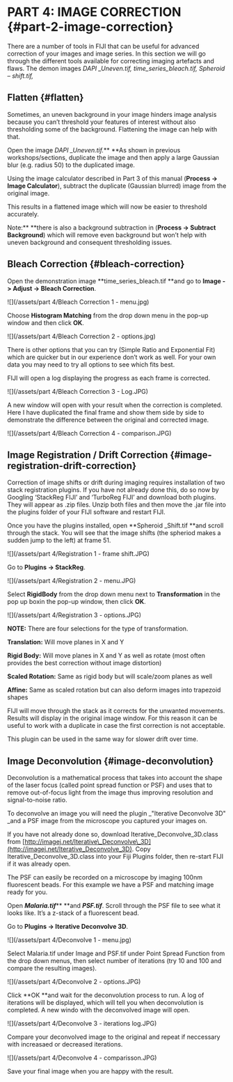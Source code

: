 # PART 4: IMAGE CORRECTION {#part-2-image-correction}

There are a number of tools in FIJI that can be useful for advanced correction of your images and image series. In this section we will go through the different tools available for correcting imaging artefacts and flaws. The demon images _DAPI \_Uneven.tif, time\_series\_bleach.tif, Spheroid – shift.tif,_

## Flatten {#flatten}

Sometimes, an uneven background in your image hinders image analysis because you can’t threshold your features of interest without also thresholding some of the background. Flattening the image can help with that.

Open the image _DAPI \_Uneven.tif._** **As shown in previous workshops/sections, duplicate the image and then apply a large Gaussian blur \(e.g. radius 50\) to the duplicated image.

Using the image calculator described in Part 3 of this manual \(**Process -&gt; Image Calculator**\), subtract the duplicate \(Gaussian blurred\) image from the original image.

This results in a flattened image which will now be easier to threshold accurately.

Note:** **there is also a background subtraction in \(**Process -&gt; Subtract Background**\) which will remove even background but won’t help with uneven background and consequent thresholding issues.

## Bleach Correction {#bleach-correction}

Open the demonstration image **time\_series\_bleach.tif **and go to **Image -&gt; Adjust -&gt; Bleach Correction**.

![](/assets/part 4/Bleach Correction 1 - menu.jpg)

Choose **Histogram Matching** from the drop down menu in the pop-up window and then click **OK**.

![](/assets/part 4/Bleach Correction 2 - options.jpg)

There is other options that you can try \(Simple Ratio and Exponential Fit\) which are quicker but in our experience don’t work as well. For your own data you may need to try all options to see which fits best.

FIJI will open a log displaying the progress as each frame is corrected.

![](/assets/part 4/Bleach Correction 3 - Log.JPG)

A new window will open with your result when the correction is completed. Here I have duplicated the final frame and show them side by side to demonstrate the difference between the original and corrected image.

![](/assets/part 4/Bleach Correction 4 - comparison.JPG)

## Image Registration / Drift Correction {#image-registration-drift-correction}

Correction of image shifts or drift during imaging requires installation of two stack registration plugins. If you have not already done this, do so now by Googling ‘StackReg FIJI’ and ‘TurboReg FIJI’ and download both plugins. They will appear as .zip files. Unzip both files and then move the .jar file into the plugins folder of your FIJI software and restart FIJI.

Once you have the plugins installed, open **Spheroid \_Shift.tif **and scroll through the stack. You will see that the image shifts \(the spheriod makes a sudden jump to the left\) at frame 51.

![](/assets/part 4/Registration 1 - frame shift.JPG)

Go to **Plugins -&gt; StackReg**.

![](/assets/part 4/Registration 2 - menu.JPG)

Select **RigidBody** from the drop down menu next to **Transformation** in the pop up boxin the pop-up window, then click **OK**.

![](/assets/part 4/Registration 3 - options.JPG)

**NOTE:** There are four selections for the type of transformation.

**Translation:** Will move planes in X and Y

**Rigid Body:** Will move planes in X and Y as well as rotate \(most often provides the best correction without image distortion\)

**Scaled Rotation:** Same as rigid body but will scale/zoom planes as well

**Affine:** Same as scaled rotation but can also deform images into trapezoid shapes

FIJI will move through the stack as it corrects for the unwanted movements. Results will display in the original image window. For this reason it can be useful to work with a duplicate in case the first correction is not acceptable.

This plugin can be used in the same way for slower drift over time.

## Image Deconvolution {#image-deconvolution}

Deconvolution is a mathematical process that takes into account the shape of the laser focus \(called point spread function or PSF\) and uses that to remove out-of-focus light from the image thus improving resolution and signal-to-noise ratio.

To deconvolve an image you will need the plugin \_"Iterative Deconvolve 3D" \_and a PSF image from the microscope you captured your images on.

If you have not already done so, download Iterative\_Deconvolve\_3D.class from [http://imagej.net/Iterative\_Deconvolve\_3D](http://imagej.net/Iterative_Deconvolve_3D). Copy Iterative\_Deconvolve\_3D.class into your Fiji Plugins folder, then re-start FIJI if it was already open.

The PSF can easily be recorded on a microscope by imaging 100nm fluorescent beads. For this example we have a PSF and matching image ready for you.

Open _**Malaria.tif**_** **and _**PSF.tif**_. Scroll through the PSF file to see what it looks like. It’s a z-stack of a fluorescent bead.

Go to **Plugins -&gt; Iterative Deconvolve 3D**.

![](/assets/part 4/Deconvolve 1 - menu.jpg)

Select Malaria.tif under Image and PSF.tif under Point Spread Function from the drop down menus, then select number of iterations \(try 10 and 100 and compare the resulting images\).

![](/assets/part 4/Deconvolve 2 - options.JPG)

Click **OK **and wait for the deconvolution process to run. A log of iterations will be displayed, which will tell you when deconvolution is completed. A new windo with the deconvolved image will open.

![](/assets/part 4/Deconvolve 3 - iterations log.JPG)

Compare your deconvolved image to the original and repeat if neccessary with increasaed or decreased iterations.

![](/assets/part 4/Deconvolve 4 - comparisson.JPG)

Save your final image when you are happy with the result.

